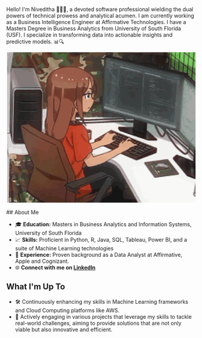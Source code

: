 Hello! I'm Niveditha 👩‍💻🌟, a devoted software professional wielding the dual powers of technical prowess and analytical acumen. I am currently working as a Business Intelligence Engineer at Affirmative Technologies. I have a Masters Degree in Business Analytics from University of South Florida (USF). I specialize in transforming data into actionable insights and predictive models. 📊🔍
<p align="center">
<img src="nive.gif" alt="Example Image" width="500" height="400">
</p>
## About Me

- 🎓 **Education:** Masters in Business Analytics and Information Systems, University of South Florida
- 📈 **Skills:** Proficient in Python, R, Java, SQL, Tableau, Power BI, and a suite of Machine Learning technologies
- 🏢 **Experience:** Proven background as a Data Analyst at Affirmative, Apple and Cognizant.
- 🌐 **Connect with me on [LinkedIn](https://www.linkedin.com/in/niveditha-yeginati-a6a83b221/)**

## What I'm Up To
- 🛠️ Continuously enhancing my skills in Machine Learning frameworks and Cloud Computing platforms like AWS.
- 🔄 Actively engaging in various projects that leverage my skills to tackle real-world challenges, aiming to provide solutions that are not only viable but also innovative and efficient.

